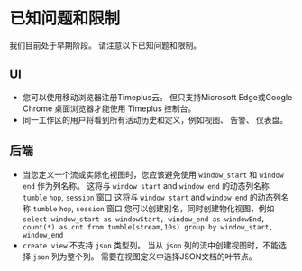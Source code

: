 # 已知问题和限制

我们目前处于早期阶段。 请注意以下已知问题和限制。

## UI

* 您可以使用移动浏览器注册Timeplus云。 但只支持Microsoft Edge或Google Chrome 桌面浏览器才能使用 Timeplus 控制台。
* 同一工作区的用户将看到所有活动历史和定义，例如视图、 告警、 仪表盘。

## 后端

* 当您定义一个流或实际化视图时，您应该避免使用 `window_start` 和 `window end` 作为列名称。 这将与 `window start` and `window end` 的动态列名称 `tumble` `hop`, `session` 窗口 这将与 `window start` and `window end` 的动态列名称 `tumble` `hop`, `session` 窗口 您可以创建别名，同时创建物化视图，例如 `select window_start as windowStart, window_end as windowEnd, count(*) as cnt from tumble(stream,10s) group by window_start, window_end`
* `create view` 不支持 `json` 类型列。 当从 `json` 列的流中创建视图时，不能选择 `json` 列为整个列。 需要在视图定义中选择JSON文档的叶节点。